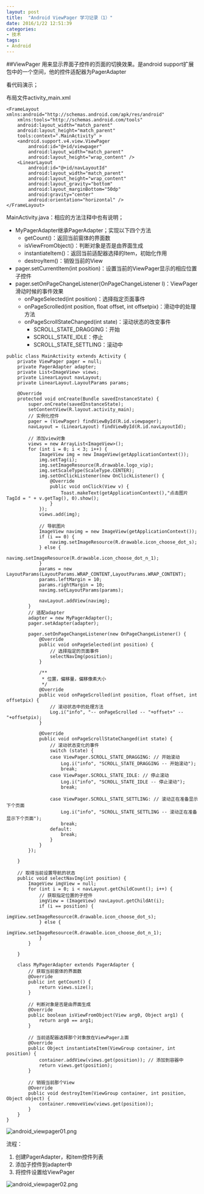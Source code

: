 ```yaml
---
layout: post
title:  "Android ViewPager 学习记录（1）"
date: 2016/1/22 12:51:39  
categories:
- 技术
tags:
- Android
---
```




##ViewPager
用来显示界面子控件的页面的切换效果。是android support扩展包中的一个空间，他的控件适配器为PagerAdapter

看代码演示；

布局文件activity_main.xml

	<FrameLayout xmlns:android="http://schemas.android.com/apk/res/android"
	    xmlns:tools="http://schemas.android.com/tools"
	    android:layout_width="match_parent"
	    android:layout_height="match_parent"
	    tools:context=".MainActivity" >
	    <android.support.v4.view.ViewPager
	        android:id="@+id/viewpager"
	        android:layout_width="match_parent"
	        android:layout_height="wrap_content" />
	    <LinearLayout
	        android:id="@+id/navLayoutId"
	        android:layout_width="match_parent"
	        android:layout_height="wrap_content"
	        android:layout_gravity="bottom"
	        android:layout_marginBottom="50dp"
	        android:gravity="center"
	        android:orientation="horizontal" />
	</FrameLayout>

MainActivity.java：相应的方法注释中也有说明；

- MyPagerAdapter继承PagerAdapter；实现以下四个方法
	- getCount()：返回当前窗体的界面数
	- isViewFromObject()：判断对象是否是由界面生成
	- instantiateItem()：返回当前适配器选择的Item，初始化作用
	- destroyItem()：销毁当前的View
- pager.setCurrentItem(int position)：设置当前的ViewPager显示的相应位置子控件
- pager.setOnPageChangeListener(OnPageChangeListener l)：ViewPager滑动时候的事件效果
	- onPageSelected(int position)：选择指定页面事件
	- onPageScrolled(int position, float offset, int offsetpix)：滑动中的处理方法
	- onPageScrollStateChanged(int state)：滚动状态的改变事件
		- SCROLL_STATE_DRAGGING：开始
		- SCROLL_STATE_IDLE：停止
		- SCROLL_STATE_SETTLING：滚动中

<nobr/>

	public class MainActivity extends Activity {
		private ViewPager pager = null;
		private PagerAdapter adapter;
		private List<ImageView> views;
		private LinearLayout navLayout;
		private LinearLayout.LayoutParams params;
	
		@Override
		protected void onCreate(Bundle savedInstanceState) {
			super.onCreate(savedInstanceState);
			setContentView(R.layout.activity_main);
			// 实例化控件
			pager = (ViewPager) findViewById(R.id.viewpager);
			navLayout = (LinearLayout) findViewById(R.id.navLayoutId);
	
			// 添加view对象
			views = new ArrayList<ImageView>();
			for (int i = 0; i < 3; i++) {
				ImageView img = new ImageView(getApplicationContext());
				img.setTag(i);
				img.setImageResource(R.drawable.logo_vip);
				img.setScaleType(ScaleType.CENTER);
				img.setOnClickListener(new OnClickListener() {
					@Override
					public void onClick(View v) {
						Toast.makeText(getApplicationContext(),"点击图片TagId = " + v.getTag(), 0).show();
					}
				});
				views.add(img);
	
				// 导航图片
				ImageView navimg = new ImageView(getApplicationContext());
				if (i == 0) {
					navimg.setImageResource(R.drawable.icon_choose_dot_s);
				} else {
					navimg.setImageResource(R.drawable.icon_choose_dot_n_1);
				}
				params = new LayoutParams(LayoutParams.WRAP_CONTENT,LayoutParams.WRAP_CONTENT);
				params.leftMargin = 10;
				params.rightMargin = 10;
				navimg.setLayoutParams(params);
	
				navLayout.addView(navimg);
			}
			// 适配adapter
			adapter = new MyPagerAdapter();
			pager.setAdapter(adapter);
	
			pager.setOnPageChangeListener(new OnPageChangeListener() {
				@Override
				public void onPageSelected(int position) {
					// 选择指定的页面事件
					selectNavImg(position);
				}
	
				/**
				 * 位置，偏移量，偏移像素大小
				 */
				@Override
				public void onPageScrolled(int position, float offset, int offsetpix) {
					// 滚动状态中的处理方法
					Log.i("info", "-- onPageScrolled -- "+offset+" -- "+offsetpix);
				}
	
				@Override
				public void onPageScrollStateChanged(int state) {
					// 滚动状态变化的事件
					switch (state) {
					case ViewPager.SCROLL_STATE_DRAGGING: // 开始滚动
						Log.i("info", "SCROLL_STATE_DRAGGING -- 开始滚动");
						break;
					case ViewPager.SCROLL_STATE_IDLE: // 停止滚动
						Log.i("info", "SCROLL_STATE_IDLE -- 停止滚动");
						break;
	
					case ViewPager.SCROLL_STATE_SETTLING: // 滚动正在准备显示下个页面
						Log.i("info", "SCROLL_STATE_SETTLING -- 滚动正在准备显示下个页面");
						break;
					default:
						break;
					}
				}
			});
	
		}
	
		// 取得当前设置导航的状态
		public void selectNavImg(int position) {
			ImageView imgView = null;
			for (int i = 0; i < navLayout.getChildCount(); i++) {
				// 获取指定位置的子控件
				imgView = (ImageView) navLayout.getChildAt(i);
				if (i == position) {
					imgView.setImageResource(R.drawable.icon_choose_dot_s);
				} else {
					imgView.setImageResource(R.drawable.icon_choose_dot_n_1);
				}
			}
	
		}
	
		class MyPagerAdapter extends PagerAdapter {
			// 获取当前窗体的界面数
			@Override
			public int getCount() {
				return views.size();
			}
	
			// 判断对象是否是由界面生成
			@Override
			public boolean isViewFromObject(View arg0, Object arg1) {
				return arg0 == arg1;
			}
	
			// 当前适配器选择那个对象放在ViewPager上面
			@Override
			public Object instantiateItem(ViewGroup container, int position) {
				container.addView(views.get(position)); // 添加到容器中
				return views.get(position);
			}
	
			// 销毁当前那个View
			@Override
			public void destroyItem(ViewGroup container, int position, Object object) {
				container.removeView(views.get(position));
			}
		}
	}



![android_viewpager01.png]({{site.baseurl}}/public/img/android_viewpager01.png)

流程：

1. 创建PagerAdapter，和item控件列表
2. 添加子控件到adapter中
3. 将控件设置给ViewPager

![android_viewpager02.png]({{site.baseurl}}/public/img/android_viewpager02.png)

